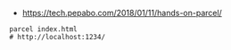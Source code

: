- https://tech.pepabo.com/2018/01/11/hands-on-parcel/

```
parcel index.html
# http://localhost:1234/
```
